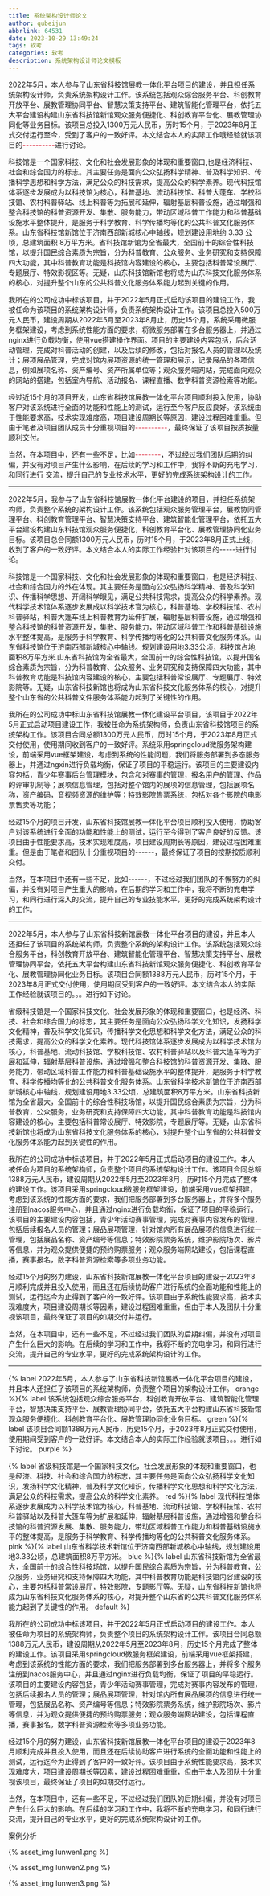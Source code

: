 ```yaml
---
title: 系统架构设计师论文
author: qubeijun
abbrlink: 64531
date: 2023-10-29 13:49:24
tags: 软考
categories: 软考
description: 系统架构设计师论文模板
---
```

2022年5月，本人参与了山东省科技馆展教一体化平台项目的建设，并且担任系统架构设计师，负责系统架构设计工作。该系统包括观众综合服务平台、科创教育开放平台、展教管理协同平台、智慧决策支持平台、建筑智能化管理平台，依托五大平台建设构建山东省科技馆新馆观众服务便捷化、科创教育平台化、展教管理协同化等业务目标。该项目总投入1300万元人民币，历时15个月，于2023年8月正式交付运行至今，受到了客户的一致好评。本文结合本人的实际工作哦经验就该项目的<font style="color:#DF2A3F;">----------</font>进行讨论。

科技馆是一个国家科技、文化和社会发展形象的体现和重要窗口,也是经济科技、社会和综合国力的标志。其主要任务是面向公众弘扬科学精神、普及科学知识、传播科学思想和科学方法，满足公众的科技需求，提高公众的科学素养。现代科技馆体系逐步发展成为以科技馆为核心，科普基地、流动科技馆、科普大蓬车、学校科技馆、农村科普驿站、线上科普等为拓展和延伸，辐射基层科普设施，通过增强和整合科技馆的科普资源开发、集散、服务能力，带动区域科普工作能力和科普基础设施水平整体提升，是服务于科学教育、科学传播均等化的公共科普文化服务体系。山东省科技馆新馆位于济南西部新城核心中轴线，规划建设用地约 3.33 公顷，总建筑面积 8万平方米。省科技馆新馆为全省最大，全国前十的综合性科技馆，以提升国民综合素质为宗旨，分为科普教育、公众服务、业务研究和支持保障四大功能，其中科普教育功能是科技馆内容建设的核心，主要包括科普常设展厅、专题展厅、特效影视区等。无疑，山东科技馆新馆也将成为山东科技文化服务体系的核心，对提升整个山东的公共科普文化服务体系能力起到关键的作用。

我所在的公司成功中标该项目，并于2022年5月正式启动该项目的建设工作，我被任命为该项目的系统架构设计师，负责系统架构设计工作。该项目总投入500万元人民币，建设周期从2022年5月至2023年8月止，历史15个月。系统采用微服务框架建设，考虑到系统性能方面的要求，将微服务部署在多台服务器上，并通过nginx进行负载均衡，使用vue搭建操作界面。项目的主要建设内容包括，后台活动管理，完成对科普活动的创建，以及后续的修改，包括对报名人员的管理以及统计；展项展品管理，完成对馆内展项资源的统一管理和展示，记录展品的各项信息，例如展项名称、资产编号、资产所属单位等；观众服务端网站，完成面向观众的网站的搭建，包括室内导航、活动报名、课程直播、数字科普资源检索等功能。

经过近15个月的项目开发，山东省科技馆展教一体化平台项目顺利投入使用，协助客户对该系统进行全面的功能和性能上的测试，运行至今客户反应良好。该系统由于性能要求高，技术实现难度高，项目建设周期长等原因，建设过程困难重重。但由于笔者及项目团队成员十分重视项目的<font style="color:#DF2A3F;">----------</font>，最终保证了该项目按质按量顺利交付。

当然，在本项目中，还有一些不足，比如<font style="color:#DF2A3F;">--------</font>，不过经过我们团队后期的纠偏，并没有对项目产生什么影响，在后续的学习和工作中，我将不断的充电学习，和同行进行 交流，提升自己的专业技术水平，更好的完成系统架构设计的工作。

---------------------------------------------------

2022年5月，我参与了山东省科技馆展教一体化平台建设的项目，并担任系统架构师，负责整个系统的架构设计工作。该系统包括观众服务管理平台，展教协同管理平台、科创教育管理平台、智慧决策支持平台、建筑智能化管理平台，依托五大平台建设构建山东科技馆观众服务便捷化，科创教育平台化、展教管理协同化业务目标。该项目总合同额1300万元人民币，历时15个月，于2023年8月正式上线，收到了客户的一致好评。本文结合本人的实际工作经验针对该项目的-----进行讨论。

科技馆是一个国家科技、文化和社会发展形象的体现和重要窗口，也是经济科技、社会和综合国力的外在体现。其主要任务是面向公众弘扬科学精神、普及科学知识、传播科学思想、开阔科学眼见，满足公共科技需求，提高公众的科学素养。现代科学技术馆体系逐步发展成以科学技术官为核心，科普基地、学校科技馆、农村科普驿站，科普大篷车线上科普教育为延伸扩展，辐射基层科普设施，通过增强和整合科技馆的科普资源开发，集散、服务能力，带动区域科普工作和科普基础设施水平整体提高，是服务于科学教育、科学传播均等化的公共科普文化服务体系。山东省科技馆位于济南西部新城核心中轴线。规划建设用地3.33公顷，科技馆占地面积8万平方米.山东省科技馆为全省最大，全国前十的综合性科技馆，以提升国名综合素质为宗旨，分为科普教育、公众服务、业务研究和支持保障四大功能，其中科普教育功能是科技馆内容建设的核心，主要包括科普常设展厅、专题展厅、特效影院等。无疑，山东省科技新馆也将成为山东省科技文化服务体系的核心，对提升整个山东省的公共科普文件服务体系能力起到了关键性的作用。

我所在的公司成功中标山东省科技馆展教一体化建设平台项目，该项目于2022年5月正式启动项目建设工作，我被任命为系统架构师，负责山东省科技馆项目的系统架构工作。该项目合同总额1300万元人民币，历时15个月，于2023年8月正式交付使用，使用期间收到客户的一致好评。系统采用springcloud微服务架构建设，前端采用vue框架建设，考虑到系统的性能问题，我们将服务部署到多态服务器上，并通过ngxin进行负载均衡，保证了项目的平稳运行。该项目的主要建设内容包括，青少年赛事后台管理模块，包含和对赛事的管理，报名用户的管理、作品的评审机制等；展项信息管理，包括对整个馆内的展项的信息管理，包括展项名称，资产编码，音视频资源的维护等；特效影院售票系统，包括对各个影院的电影票售卖等功能；

经过15个月的项目开发，山东省科技馆展教一体化平台项目顺利投入使用，协助客户对该系统进行全面的功能和性能上的测试，运行至今得到了客户良好的反馈。该项目由于性能要求高，技术实现难度高，项目建设周期长等原因，建设过程困难重重。但是由于笔者和团队十分重视项目的------，最终保证了项目的按期按质顺利交付。

当然，在本项目中还有一些不足，比如------，不过经过我们团队的不懈努力的纠偏，并没有对项目产生重大的影响，在后期的学习和工作中，我将不断的充电学习，和同行进行深入的交流，提升自己的专业技能水平，更好的完成系统架构设计的工作。

---------------------------------------------------

2022年5月，本人参与了山东省科技新馆展教一体化平台项目的建设，并且本人还担任了该项目的系统架构师，负责整个系统的架构设计工作。该系统包括观众综合服务平台，科创教育开放平台、建筑智能化管理平台、智慧决策支持平台、展教管理协同平台，依托五大平台构建山东省科技新馆观众服务便捷化、科创教育平台化、展教管理协同化业务目标。该项目合同额1388万元人民币，历时15个月，于2023年8月正式交付使用，使用期间受到客户的一致好评。本文结合本人的实际工作经验就该项目的。。。进行如下讨论。

省级科技馆是一个国家科技文化、社会发展形象的体现和重要窗口，也是经济、科技、社会和综合国力的标志，其主要任务是面向公众弘扬科学文化知识，发扬科学文化精神，普及科学文化知识，传播科学文化思想和科学文化方法，满足公众的科技需求，提高公众的科学文化素养。现代科技馆体系逐步发展成为以科学技术馆为核心，科普基地、流动科技馆、学校科技馆、农村科普驿站以及科普大篷车等为扩展和延伸，辐射基层科普设施，通过增强和整合科技馆的科普资源开发、集散、服务能力，带动区域科普工作能力和科普基础设施水平的整体提升，是服务于科学教育、科学传播均等化的公共科普文化服务体系。山东省科学技术新馆位于济南西部新城核心中轴线，规划建设用地3.33公顷，总建筑面积8万平方米。山东省科技新馆为全省最大，全国前十的综合性科技场馆，以提升国民综合素质为宗旨，分为科普教育，公众服务，业务研究和支持保障四大功能，其中科普教育功能是科技馆内容建设的核心，主要包括科普常设展厅、特效影院，专题展厅等。无疑，山东省科技新馆也将成为山东省科技文化服务体系的核心，对提升整个山东省的公共科普文化服务体系能力起到关键性的作用。

我所在的公司成功中标该项目，并于2022年5月正式启动项目的建设工作。本人被任命为项目的系统架构师，负责整个项目的系统架构设计工作。该项目合同总额1388万元人民币，建设周期从2022年5月至2023年8月，历时15个月完成了整体的建设工作。该项目采用springcloud微服务框架建设，前端采用vue框架搭建，考虑到该系统的性能方面的要求，我们把服务部署到多台服务器上，并将多个服务注册到nacos服务中心，并且通过nginx进行负载均衡，保证了项目的平稳运行。该项目的主要建设内容包括，青少年活动赛事管理，完成对赛事内容发布的管理，包括后续报名人员的管理；展品展项管理，针对馆内所有展品展项的信息进行统一管理，包括展品名称、资产编号等信息；特效影院票务系统，维护影院场次、影片等信息，并为观众提供便捷的预约购票服务；观众服务端网站建设，包括课程直播，赛事报名，数字科普资源检索等多项业务功能。

经过15个月的努力建设，山东省科技新馆展教一体化平台项目的建设于2023年8月顺利完成并且投入使用，而且还在后续协助客户进行系统的全面功能和性能上的测试，运行迄今为止得到了客户的一致好评。该项目由于系统性能要求高，技术实现难度大，项目建设周期长等因素，建设过程困难重重，但由于本人及团队十分重视该项目，最终保证了项目的如期交付并运行。

当然，在本项目中，还有一些不足，不过经过我们团队的后期纠偏，并没有对项目产生什么巨大的影响。在后续的学习和工作中，我将不断的充电学习，和同行进行交流，提升自己的专业水平，更好的完成系统架构设计的工作。

---------------------------------------------------

{% label 2022年5月，本人参与了山东省科技新馆展教一体化平台项目的建设，并且本人还担任了该项目的系统架构师，负责整个项目的架构设计工作。 orange %}{% label 该系统包括观众综合服务平台，科创教育开放平台、建筑智能化管理平台，智慧决策支持平台、展教管理协同平台，依托五大平台构建山东省科技新馆观众服务便捷化、科创教育平台化、展教管理协同化业务目标。 green %}{% label 该项目合同额1388万元人民币，历史15个月，于2023年8月正式交付使用，使用期间受到客户的一致好评。本文结合本人的实际工作经验就该项目。。。进行如下讨论。 purple %}

{% label 省级科技馆是一个国家科技文化，社会发展形象的体现和重要窗口，也是经济、科技、社会和综合国力的标志，其主要任务是面向公众弘扬科学文化知识，发扬科学文化精神，普及科学文化知识，传播科学文化思想和科学文化方法，满足公众的科技需求，提高公众的科学文化素养。 red %}{% label 现代科技馆体系逐步发展成为以科学技术馆为核心，科普基地、流动科技馆、学校科技馆、农村科普驿站以及科普大篷车等为扩展和延伸，辐射基层科普设施，通过增强和整合科技馆的科普资源发展、集散、服务能力，带动区域科普工作能力和科普基础设施水平的整体提高，是服务于科学教育、科学传播均等化的公共科普文化服务体系。 pink %}{% label 山东省科学技术新馆位于济南西部新城核心中轴线，规划建设用地3.33公顷，总建筑面积8万平方米。 blue %}{% label 山东省科技新馆为全省最大，全国前十的综合性科技场馆，以提升国民综合素质为宗旨，分为科普教育，公众服务，业务研究和支持保障四大功能，其中科普教育功能是科技馆内容建设的核心，主要包括科普常设展厅，特效影院，专题影厅等。无疑，山东省科技新馆也将成为山东省科技文化服务体系的核心，对提升整个山东省的公共科普文化服务体系能力起到了关键性的作用。 default %}

我所在的公司成功中标该项目，并于2022年5月正式启动项目的建设工作。本人被任命为项目的系统架构师，负责整个项目的系统架构设计工作。该项目合同总额1388万元人民币，建设周期从2022年5月至2023年8月，历史15个月完成了整体的建设工作。该项目采用springcloud微服务框架建设，前端采用vue框架搭建，考虑到该系统的性能方面的要求，我们把服务部署到多台服务器上，并将多个服务注册到nacos服务中心，并且通过nginx进行负载均衡，保证了项目的平稳运行。该项目的主要建设内容包括，青少年活动赛事管理，完成对赛事内容发布的管理，包括后续报名人员的管理；展品展项管理，针对馆内所有展品展项的信息进行统一管理，包括展品名称、资产编号等信息；特效影院票务系统，维护影院场次、影片等信息，并为观众提供便捷的预约购票服务；观众服务端网站建设，包括课程直播，赛事报名，数字科普资源检索等多项业务功能。

经过15个月的努力建设，山东省科技新馆展教一体化平台项目的建设于2023年8月顺利完成并且投入使用，而且还在后续协助客户进行系统的全面功能和性能上的测试，运行迄今为止得到了客户的一致好评。该项目由于系统性能要求高，技术实现难度大，项目建设周期长等因素，建设过程困难重重，但由于本人及团队十分重视该项目，最终保证了项目的如期交付运行。

当然，在本项目中，还有一些不足，不过经过我们团队的后期纠偏，并没有对项目产生什么巨大的影响。在后续的学习和工作中，我将不断的充电学习，和同行进行交流，提升自己的专业水平，更好的完成系统架构设计的工作。

案例分析

{% asset_img lunwen1.png %}

{% asset_img lunwen2.png %}

{% asset_img lunwen3.png %}